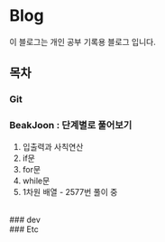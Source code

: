 # Blog
이 블로그는 개인 공부 기록용 블로그 입니다.

## 목차
### Git<br>
### BeakJoon : 단계별로 풀어보기<br>
1. 입출력과 사칙연산<br>
2. if문<br>
3. for문<br>
4. while문<br>
5. 1차원 배열 - 2577번 풀이 중<br>
<br>
### dev
<br>
### Etc
<br>
